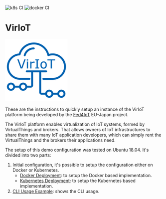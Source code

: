 ![k8s CI](https://github.com/fed4iot/VirIoT/workflows/k8s%20CI/badge.svg)
![docker CI](https://github.com/fed4iot/VirIoT/workflows/docker%20CI/badge.svg)
  
# VirIoT
![VirIoT](Extra/cloud-icon.png)

These are the instructions to quickly setup an instance of the VirIoT platform being developed
by the [Fed4IoT](https://fed4iot.org) EU-Japan project.

The VirIoT platform enables virtualization of IoT systems, formed by VirtualThings and brokers. 
That allows owners of IoT infrastructures to share them with many IoT application developers, 
which can simply rent the VirtualThings and the brokers their applications need.

The setup of this demo configuration was tested on Ubuntu 18.04. It's divided into two parts:  
1. Initial configuration, it's possible to setup the configuration either on Docker or Kubernetes. 
    * [Docker Deployment](Doc/Docker%20Depolyment.md): to setup the Docker based implementation.
    * [Kubernetes Deployment](Doc/Kubernetes%20Deployment.md): to setup the Kubernetes based implementation.
2. [CLI Usage Example](Doc/CLI%20Usage%20Example.md): shows the CLI usage.
